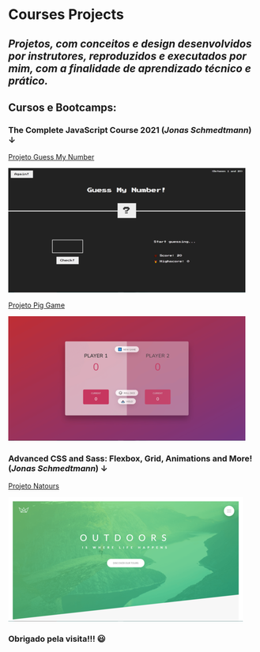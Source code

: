 # **Courses Projects**
## *Projetos, com conceitos e design desenvolvidos por instrutores, reproduzidos e executados por mim, com a finalidade de aprendizado técnico e prático.*

## Cursos e Bootcamps:
### The Complete JavaScript Course 2021 (*Jonas Schmedtmann*) ↓

[Projeto Guess My Number](https://guess-my-number-tiago.netlify.app/)

![](img/guess-my-number.png)

[Projeto Pig Game](https://pig-game-tiago.netlify.app/)

![](img/pig-game.png)


### Advanced CSS and Sass: Flexbox, Grid, Animations and More! (*Jonas Schmedtmann*) ↓

[Projeto Natours](https://natours-tiago.netlify.app/)

![](img/natours.png)

### Obrigado pela visita!!! 😃
